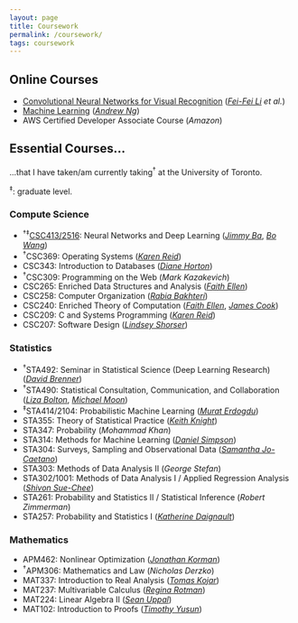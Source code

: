 ```yaml
---
layout: page
title: Coursework
permalink: /coursework/
tags: coursework 
---
```


<style>
    ul {
      margin-bottom: 0;
    }
</style>


## Online Courses

- [Convolutional Neural Networks for Visual Recognition](http://cs231n.stanford.edu/) ([*Fei-Fei Li*](https://profiles.stanford.edu/fei-fei-li) *et al.*)
- [Machine Learning](http://cs229.stanford.edu/) ([*Andrew Ng*](https://www.andrewng.org/))
- AWS Certified Developer Associate Course (*Amazon*)

## Essential Courses...

...that I have taken/am currently taking<sup>†</sup> at the University of Toronto.

<sup>‡</sup>: graduate level.


### Compute Science

- <sup>†‡</sup>[CSC413/2516](https://uoft-csc413.github.io/2022/): Neural Networks and Deep Learning ([*Jimmy Ba*](http://jimmylba.github.io/), [*Bo Wang*](https://vectorinstitute.ai/team/bo-wang/))
- <sup>†</sup>CSC369: Operating Systems ([*Karen Reid*](https://www.cs.toronto.edu/~reid/))
- CSC343: Introduction to Databases ([*Diane Horton*](https://www.cs.toronto.edu/~dianeh/))
- <sup>†</sup>CSC309: Programming on the Web (*Mark Kazakevich*)
- CSC265: Enriched Data Structures and Analysis ([*Faith Ellen*](http://www.cs.toronto.edu/~faith/))
	<!-- - The most difficult course I've ever taken. Advanced data structures (e.g. leaf-oriented non-blocking binary search trees) are covered with in-depth details. Topics include randomized algorithms, amortized analysis, heaps, graph representations, and minimum spanning trees. -->
- CSC258: Computer Organization ([*Rabia Bakhteri*](http://www.cs.toronto.edu/~rbakhteri/))
- CSC240: Enriched Theory of Computation ([*Faith Ellen*](http://www.cs.toronto.edu/~faith/), [*James Cook*](http://www.falsifian.org/))
- CSC209: C and Systems Programming ([*Karen Reid*](https://www.cs.toronto.edu/~reid/))
- CSC207: Software Design ([*Lindsey Shorser*](http://www.math.toronto.edu/cms/people/faculty/shorser-lindsey/))

### Statistics

- <sup>†</sup>STA492: Seminar in Statistical Science (Deep Learning Research) ([*David Brenner*](https://www.statistics.utoronto.ca/people/directories/all-faculty/david-brenner))
- <sup>†</sup>STA490: Statistical Consultation, Communication, and Collaboration ([*Liza Bolton*](https://www.statistics.utoronto.ca/people/directories/all-faculty/liza-bolton), [*Michael Moon*](https://www.statistics.utoronto.ca/people/directories/graduate-students/michael-jongho-moon))
- <sup>‡</sup>STA414/2104: Probabilistic Machine Learning ([*Murat Erdogdu*](http://www.cs.toronto.edu/~erdogdu/))
	<!-- - Topics include naive Bayes, stochastic variational inference, Marko chain Monte Carlo, and GANs. -->
- STA355: Theory of Statistical Practice ([*Keith Knight*](http://www.utstat.utoronto.ca/keith/home.html))
- STA347: Probability (*Mohammad Khan*)
- STA314: Methods for Machine Learning ([*Daniel Simpson*](https://dpsimpson.github.io/))
- STA304: Surveys, Sampling and Observational Data ([*Samantha Jo-Caetano*](https://www.statistics.utoronto.ca/people/directories/all-faculty/samantha-jo-caetano))
- STA303: Methods of Data Analysis II (*George Stefan*)
- STA302/1001: Methods of Data Analysis I / Applied Regression Analysis ([*Shivon Sue-Chee*](https://www.statistics.utoronto.ca/people/directories/all-faculty/shivon-sue-chee))
- STA261: Probability and Statistics II / Statistical Inference (*Robert Zimmerman*)
- STA257: Probability and Statistics I ([*Katherine Daignault*](https://www.statistics.utoronto.ca/people/directories/all-faculty/katherine-daignault))

### Mathematics
- APM462: Nonlinear Optimization ([*Jonathan Korman*](https://www.math.toronto.edu/jkorman/))
- <sup>†</sup>APM306: Mathematics and Law (*Nicholas Derzko*)
- MAT337: Introduction to Real Analysis ([*Tomas Kojar*](https://www.math.toronto.edu/cms/people/students/graduate/kojar-tomas/))
- MAT237: Multivariable Calculus ([*Regina Rotman*](http://www.math.toronto.edu/rina/))
- MAT224: Linear Algebra II ([*Sean Uppal*](http://www.math.utoronto.ca/cms/people/faculty/uppal-sean2/))
- MAT102: Introduction to Proofs ([*Timothy Yusun*](https://tjyusun.com/))
